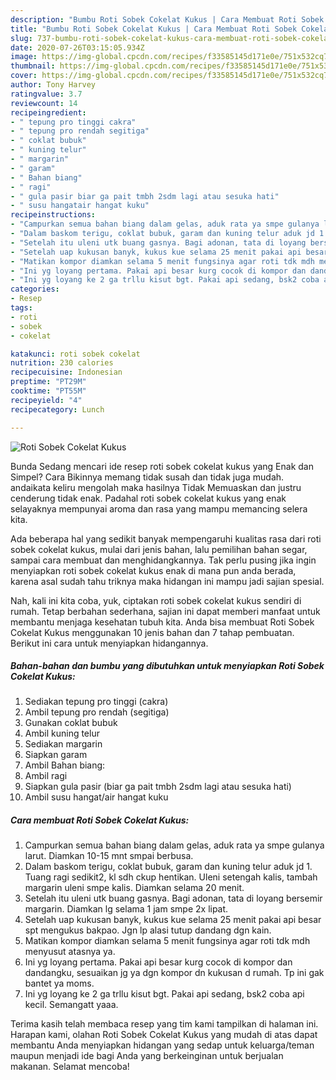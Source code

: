 ```yaml
---
description: "Bumbu Roti Sobek Cokelat Kukus | Cara Membuat Roti Sobek Cokelat Kukus Yang Sedap"
title: "Bumbu Roti Sobek Cokelat Kukus | Cara Membuat Roti Sobek Cokelat Kukus Yang Sedap"
slug: 737-bumbu-roti-sobek-cokelat-kukus-cara-membuat-roti-sobek-cokelat-kukus-yang-sedap
date: 2020-07-26T03:15:05.934Z
image: https://img-global.cpcdn.com/recipes/f33585145d171e0e/751x532cq70/roti-sobek-cokelat-kukus-foto-resep-utama.jpg
thumbnail: https://img-global.cpcdn.com/recipes/f33585145d171e0e/751x532cq70/roti-sobek-cokelat-kukus-foto-resep-utama.jpg
cover: https://img-global.cpcdn.com/recipes/f33585145d171e0e/751x532cq70/roti-sobek-cokelat-kukus-foto-resep-utama.jpg
author: Tony Harvey
ratingvalue: 3.7
reviewcount: 14
recipeingredient:
- " tepung pro tinggi cakra"
- " tepung pro rendah segitiga"
- " coklat bubuk"
- " kuning telur"
- " margarin"
- " garam"
- " Bahan biang"
- " ragi"
- " gula pasir biar ga pait tmbh 2sdm lagi atau sesuka hati"
- " susu hangatair hangat kuku"
recipeinstructions:
- "Campurkan semua bahan biang dalam gelas, aduk rata ya smpe gulanya larut. Diamkan 10-15 mnt smpai berbusa."
- "Dalam baskom terigu, coklat bubuk, garam dan kuning telur aduk jd 1. Tuang ragi sedikit2, kl sdh ckup hentikan. Uleni setengah kalis, tambah margarin uleni smpe kalis. Diamkan selama 20 menit."
- "Setelah itu uleni utk buang gasnya. Bagi adonan, tata di loyang bersemir margarin. Diamkan lg selama 1 jam smpe 2x lipat."
- "Setelah uap kukusan banyk, kukus kue selama 25 menit pakai api besar spt mengukus bakpao. Jgn lp alasi tutup dandang dgn kain."
- "Matikan kompor diamkan selama 5 menit fungsinya agar roti tdk mdh menyusut atasnya ya."
- "Ini yg loyang pertama. Pakai api besar kurg cocok di kompor dan dandangku, sesuaikan jg ya dgn kompor dn kukusan d rumah. Tp ini gak bantet ya moms."
- "Ini yg loyang ke 2 ga trllu kisut bgt. Pakai api sedang, bsk2 coba api kecil. Semangatt yaaa."
categories:
- Resep
tags:
- roti
- sobek
- cokelat

katakunci: roti sobek cokelat 
nutrition: 230 calories
recipecuisine: Indonesian
preptime: "PT29M"
cooktime: "PT55M"
recipeyield: "4"
recipecategory: Lunch

---
```



![Roti Sobek Cokelat Kukus](https://img-global.cpcdn.com/recipes/f33585145d171e0e/751x532cq70/roti-sobek-cokelat-kukus-foto-resep-utama.jpg)

Bunda Sedang mencari ide resep roti sobek cokelat kukus yang Enak dan Simpel? Cara Bikinnya memang tidak susah dan tidak juga mudah. andaikata keliru mengolah maka hasilnya Tidak Memuaskan dan justru cenderung tidak enak. Padahal roti sobek cokelat kukus yang enak selayaknya mempunyai aroma dan rasa yang mampu memancing selera kita.

Ada beberapa hal yang sedikit banyak mempengaruhi kualitas rasa dari roti sobek cokelat kukus, mulai dari jenis bahan, lalu pemilihan bahan segar, sampai cara membuat dan menghidangkannya. Tak perlu pusing jika ingin menyiapkan roti sobek cokelat kukus enak di mana pun anda berada, karena asal sudah tahu triknya maka hidangan ini mampu jadi sajian spesial.




Nah, kali ini kita coba, yuk, ciptakan roti sobek cokelat kukus sendiri di rumah. Tetap berbahan sederhana, sajian ini dapat memberi manfaat untuk membantu menjaga kesehatan tubuh kita. Anda bisa membuat Roti Sobek Cokelat Kukus menggunakan 10 jenis bahan dan 7 tahap pembuatan. Berikut ini cara untuk menyiapkan hidangannya.

<!--inarticleads1-->

##### Bahan-bahan dan bumbu yang dibutuhkan untuk menyiapkan Roti Sobek Cokelat Kukus:

1. Sediakan  tepung pro tinggi (cakra)
1. Ambil  tepung pro rendah (segitiga)
1. Gunakan  coklat bubuk
1. Ambil  kuning telur
1. Sediakan  margarin
1. Siapkan  garam
1. Ambil  Bahan biang:
1. Ambil  ragi
1. Siapkan  gula pasir (biar ga pait tmbh 2sdm lagi atau sesuka hati)
1. Ambil  susu hangat/air hangat kuku




<!--inarticleads2-->

##### Cara membuat Roti Sobek Cokelat Kukus:

1. Campurkan semua bahan biang dalam gelas, aduk rata ya smpe gulanya larut. Diamkan 10-15 mnt smpai berbusa.
1. Dalam baskom terigu, coklat bubuk, garam dan kuning telur aduk jd 1. Tuang ragi sedikit2, kl sdh ckup hentikan. Uleni setengah kalis, tambah margarin uleni smpe kalis. Diamkan selama 20 menit.
1. Setelah itu uleni utk buang gasnya. Bagi adonan, tata di loyang bersemir margarin. Diamkan lg selama 1 jam smpe 2x lipat.
1. Setelah uap kukusan banyk, kukus kue selama 25 menit pakai api besar spt mengukus bakpao. Jgn lp alasi tutup dandang dgn kain.
1. Matikan kompor diamkan selama 5 menit fungsinya agar roti tdk mdh menyusut atasnya ya.
1. Ini yg loyang pertama. Pakai api besar kurg cocok di kompor dan dandangku, sesuaikan jg ya dgn kompor dn kukusan d rumah. Tp ini gak bantet ya moms.
1. Ini yg loyang ke 2 ga trllu kisut bgt. Pakai api sedang, bsk2 coba api kecil. Semangatt yaaa.




Terima kasih telah membaca resep yang tim kami tampilkan di halaman ini. Harapan kami, olahan Roti Sobek Cokelat Kukus yang mudah di atas dapat membantu Anda menyiapkan hidangan yang sedap untuk keluarga/teman maupun menjadi ide bagi Anda yang berkeinginan untuk berjualan makanan. Selamat mencoba!
